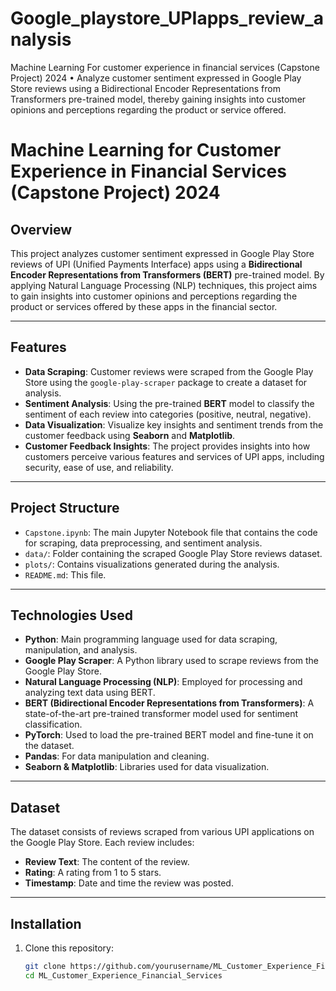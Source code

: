 # Google_playstore_UPIapps_review_analysis
Machine Learning For customer experience in financial services (Capstone Project) 2024 • Analyze customer sentiment expressed in Google Play Store reviews using a Bidirectional Encoder Representations from Transformers pre-trained model, thereby gaining insights into customer opinions and perceptions regarding the product or service offered.
# Machine Learning for Customer Experience in Financial Services (Capstone Project) 2024

## Overview

This project analyzes customer sentiment expressed in Google Play Store reviews of UPI (Unified Payments Interface) apps using a **Bidirectional Encoder Representations from Transformers (BERT)** pre-trained model. By applying Natural Language Processing (NLP) techniques, this project aims to gain insights into customer opinions and perceptions regarding the product or services offered by these apps in the financial sector.

---

## Features

- **Data Scraping**: Customer reviews were scraped from the Google Play Store using the `google-play-scraper` package to create a dataset for analysis.
- **Sentiment Analysis**: Using the pre-trained **BERT** model to classify the sentiment of each review into categories (positive, neutral, negative).
- **Data Visualization**: Visualize key insights and sentiment trends from the customer feedback using **Seaborn** and **Matplotlib**.
- **Customer Feedback Insights**: The project provides insights into how customers perceive various features and services of UPI apps, including security, ease of use, and reliability.

---

## Project Structure

- `Capstone.ipynb`: The main Jupyter Notebook file that contains the code for scraping, data preprocessing, and sentiment analysis.
- `data/`: Folder containing the scraped Google Play Store reviews dataset.
- `plots/`: Contains visualizations generated during the analysis.
- `README.md`: This file.

---

## Technologies Used

- **Python**: Main programming language used for data scraping, manipulation, and analysis.
- **Google Play Scraper**: A Python library used to scrape reviews from the Google Play Store.
- **Natural Language Processing (NLP)**: Employed for processing and analyzing text data using BERT.
- **BERT (Bidirectional Encoder Representations from Transformers)**: A state-of-the-art pre-trained transformer model used for sentiment classification.
- **PyTorch**: Used to load the pre-trained BERT model and fine-tune it on the dataset.
- **Pandas**: For data manipulation and cleaning.
- **Seaborn & Matplotlib**: Libraries used for data visualization.

---

## Dataset

The dataset consists of reviews scraped from various UPI applications on the Google Play Store. Each review includes:
- **Review Text**: The content of the review.
- **Rating**: A rating from 1 to 5 stars.
- **Timestamp**: Date and time the review was posted.

---

## Installation

1. Clone this repository:
   ```bash
   git clone https://github.com/yourusername/ML_Customer_Experience_Financial_Services.git
   cd ML_Customer_Experience_Financial_Services

